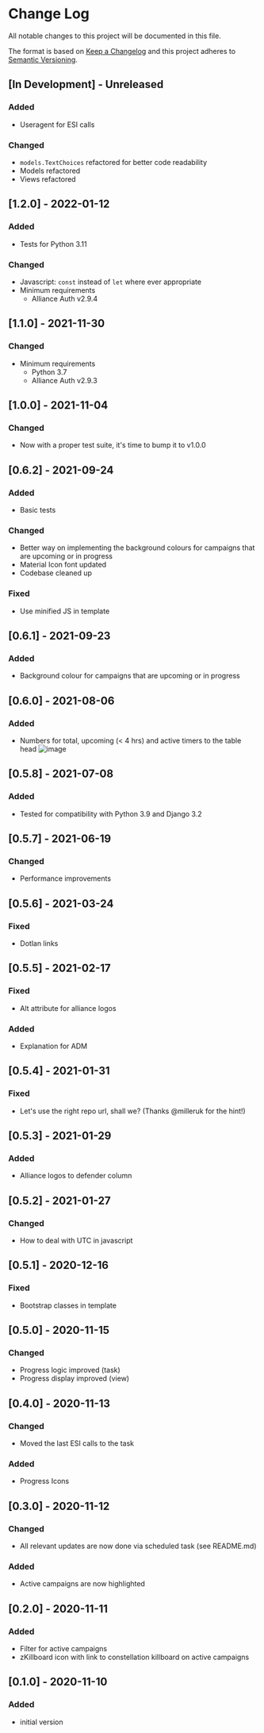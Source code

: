 # Change Log

All notable changes to this project will be documented in this file.

The format is based on [Keep a Changelog](http://keepachangelog.com/)
and this project adheres to [Semantic Versioning](http://semver.org/).


## [In Development] - Unreleased

### Added

- Useragent for ESI calls

### Changed

- `models.TextChoices` refactored for better code readability
- Models refactored
- Views refactored


## [1.2.0] - 2022-01-12

### Added

- Tests for Python 3.11

### Changed

- Javascript: `const` instead of `let` where ever appropriate
- Minimum requirements
  - Alliance Auth v2.9.4


## [1.1.0] - 2021-11-30

### Changed

- Minimum requirements
  - Python 3.7
  - Alliance Auth v2.9.3


## [1.0.0] - 2021-11-04

### Changed

- Now with a proper test suite, it's time to bump it to v1.0.0


## [0.6.2] - 2021-09-24

### Added

- Basic tests

### Changed

- Better way on implementing the background colours for campaigns that are upcoming
  or in progress
- Material Icon font updated
- Codebase cleaned up

### Fixed

- Use minified JS in template


## [0.6.1] - 2021-09-23

### Added

- Background colour for campaigns that are upcoming or in progress


## [0.6.0] - 2021-08-06

### Added

- Numbers for total, upcoming (< 4 hrs) and active timers to the table head
  ![image](https://user-images.githubusercontent.com/2989985/128572686-b01869c4-005e-4141-a28f-7bd286c301f0.png)


## [0.5.8] - 2021-07-08

### Added

- Tested for compatibility with Python 3.9 and Django 3.2


## [0.5.7] - 2021-06-19

### Changed

- Performance improvements


## [0.5.6] - 2021-03-24

### Fixed

- Dotlan links


## [0.5.5] - 2021-02-17

### Fixed

- Alt attribute for alliance logos

### Added

- Explanation for ADM


## [0.5.4] - 2021-01-31

### Fixed

- Let's use the right repo url, shall we? (Thanks @milleruk for the hint!)


## [0.5.3] - 2021-01-29

### Added

- Alliance logos to defender column


## [0.5.2] - 2021-01-27

### Changed

- How to deal with UTC in javascript



## [0.5.1] - 2020-12-16

### Fixed

- Bootstrap classes in template


## [0.5.0] - 2020-11-15

### Changed

- Progress logic improved (task)
- Progress display improved (view)


## [0.4.0] - 2020-11-13

### Changed

- Moved the last ESI calls to the task

### Added

- Progress Icons


## [0.3.0] - 2020-11-12

### Changed

- All relevant updates are now done via scheduled task (see README.md)

### Added

- Active campaigns are now highlighted


## [0.2.0] - 2020-11-11

### Added

- Filter for active campaigns
- zKillboard icon with link to constellation killboard on active campaigns


## [0.1.0] - 2020-11-10

### Added

- initial version
